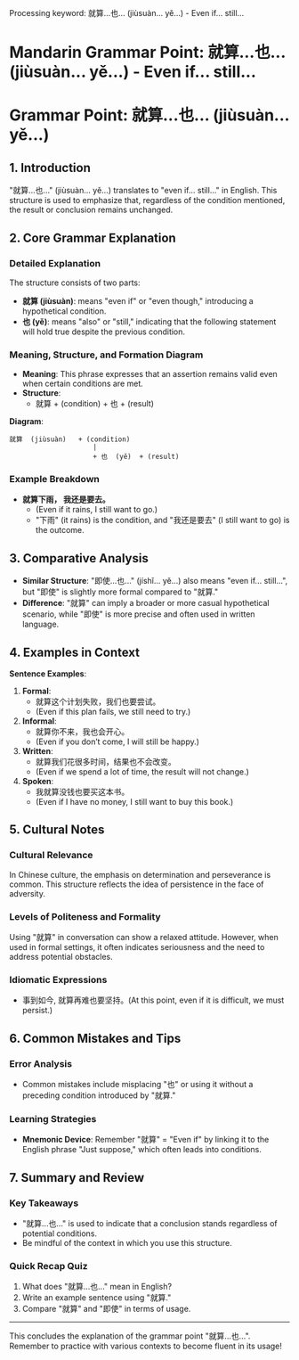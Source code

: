 Processing keyword: 就算...也... (jiùsuàn... yě...) - Even if... still...
# Mandarin Grammar Point: 就算...也... (jiùsuàn... yě...) - Even if... still...
# Grammar Point: 就算...也... (jiùsuàn... yě...)
## 1. Introduction
"就算...也..." (jiùsuàn... yě...) translates to "even if... still..." in English. This structure is used to emphasize that, regardless of the condition mentioned, the result or conclusion remains unchanged.
## 2. Core Grammar Explanation
### Detailed Explanation
The structure consists of two parts:
- **就算 (jiùsuàn)**: means "even if" or "even though," introducing a hypothetical condition.
- **也 (yě)**: means "also" or "still," indicating that the following statement will hold true despite the previous condition.
### Meaning, Structure, and Formation Diagram
- **Meaning**: This phrase expresses that an assertion remains valid even when certain conditions are met.
- **Structure**:
  - 就算 + (condition) + 也 + (result)
  
**Diagram**:
```
就算  (jiùsuàn)   + (condition) 
                     |
                     + 也  (yě)  + (result)
```
### Example Breakdown
- **就算下雨， 我还是要去。**
  - (Even if it rains, I still want to go.)
  - "下雨" (it rains) is the condition, and "我还是要去" (I still want to go) is the outcome.
## 3. Comparative Analysis
- **Similar Structure**: "即使...也..." (jíshǐ... yě...) also means "even if... still...", but "即使" is slightly more formal compared to "就算."
- **Difference**: "就算" can imply a broader or more casual hypothetical scenario, while "即使" is more precise and often used in written language.
## 4. Examples in Context
**Sentence Examples**:
1. **Formal**: 
   - 就算这个计划失败，我们也要尝试。  
   - (Even if this plan fails, we still need to try.)
2. **Informal**: 
   - 就算你不来，我也会开心。  
   - (Even if you don’t come, I will still be happy.)
3. **Written**:
   - 就算我们花很多时间，结果也不会改变。  
   - (Even if we spend a lot of time, the result will not change.)
4. **Spoken**:
   - 我就算没钱也要买这本书。  
   - (Even if I have no money, I still want to buy this book.)
## 5. Cultural Notes
### Cultural Relevance
In Chinese culture, the emphasis on determination and perseverance is common. This structure reflects the idea of persistence in the face of adversity.
### Levels of Politeness and Formality
Using "就算" in conversation can show a relaxed attitude. However, when used in formal settings, it often indicates seriousness and the need to address potential obstacles.
### Idiomatic Expressions
- 事到如今, 就算再难也要坚持。(At this point, even if it is difficult, we must persist.)
## 6. Common Mistakes and Tips
### Error Analysis
- Common mistakes include misplacing "也" or using it without a preceding condition introduced by "就算."
  
### Learning Strategies
- **Mnemonic Device**: Remember "就算" = "Even if" by linking it to the English phrase "Just suppose," which often leads into conditions.
## 7. Summary and Review
### Key Takeaways
- "就算...也..." is used to indicate that a conclusion stands regardless of potential conditions.
- Be mindful of the context in which you use this structure.
### Quick Recap Quiz
1. What does "就算...也..." mean in English?
2. Write an example sentence using "就算."
3. Compare "就算" and "即使" in terms of usage.
---
This concludes the explanation of the grammar point "就算...也...". Remember to practice with various contexts to become fluent in its usage!
